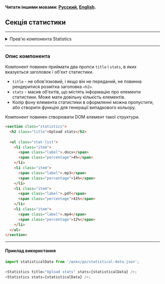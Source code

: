 **Читати іншими мовами: [Русский](./README.md), [English](./README.en.md).**

## Секція статистики

---

<details>
<summary>Прев'ю компонента Statistics</summary>

![Прев'ю компонента Statistics](./preview.jpg)

</details>

---

### Опис компонента

Компонент повинен приймати два пропси `title` і `stats`, в яких вказується
заголовок і об'єкт статистики.

- `title` - не обов'язковий, і якщо він не переданий, не повинна рендеритися
  розмітка заголовка `<h2>`.
- `stats` - масив об'єктів, що містять інформацію про елементи статистики. Може
  мати довільну кількість елементів.
- Колір фону елемента статистики в оформленні можна пропустити, або створити
  функцію для генерації випадкового кольору.

Компонент повинен створювати DOM елемент такої структури.

```html
<section class="statistics">
  <h2 class="title">Upload stats</h2>

  <ul class="stat-list">
    <li class="item">
      <span class="label">.docx</span>
      <span class="percentage">4%</span>
    </li>
    <li class="item">
      <span class="label">.mp3</span>
      <span class="percentage">14%</span>
    </li>
    <li class="item">
      <span class="label">.pdf</span>
      <span class="percentage">41%</span>
    </li>
    <li class="item">
      <span class="label">.mp4</span>
      <span class="percentage">12%</span>
    </li>
  </ul>
</section>
```

---

#### Приклад використання

```js
import statisticalData from '/шлях/до/statistical-data.json';

<Statistics title="Upload stats" stats={statisticalData} />;
<Statistics stats={statisticalData} />;
```
